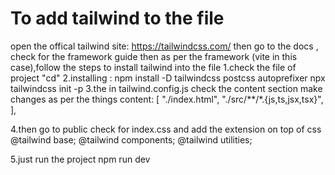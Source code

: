 # To add tailwind to the file
open the offical tailwind site: https://tailwindcss.com/
then go to the docs , check for the framework guide
then as per the framework (vite in this case),follow the steps to install tailwind into the file
1.check the file of project "cd<file>"
2.installing :
npm install -D tailwindcss postcss autoprefixer
npx tailwindcss init -p
3.the in tailwind.config.js check the content section make changes as per the things
content: [
    "./index.html",
    "./src/**/*.{js,ts,jsx,tsx}",
  ],

4.then go to public check for index.css and add the extension on top of css
@tailwind base;
@tailwind components;
@tailwind utilities;

5.just run the project
npm run dev

